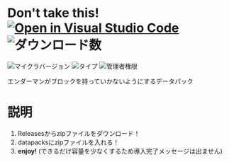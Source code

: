 # Don't take this! [![Open in Visual Studio Code](https://open.vscode.dev/badges/open-in-vscode.svg)](https://open.vscode.dev/tunakaniri/dont-take-this) ![ダウンロード数](https://img.shields.io/github/downloads/tunakaniri/dont-take-this/total)
![マイクラバージョン](https://img.shields.io/badge/Minecraft%20Ver-Java%201.13~1.18.1-brightgreen) ![タイプ](https://img.shields.io/badge/Type-datapack-orange) ![管理者権限](https://img.shields.io/badge/Need%20OP-None-lightgrey)

エンダーマンがブロックを持っていかないようにするデータパック

# 説明
1. Releasesからzipファイルをダウンロード！
2. datapacksにzipファイルを入れる！
3. **enjoy!** (できるだけ容量を少なくするため導入完了メッセージは出ません)

